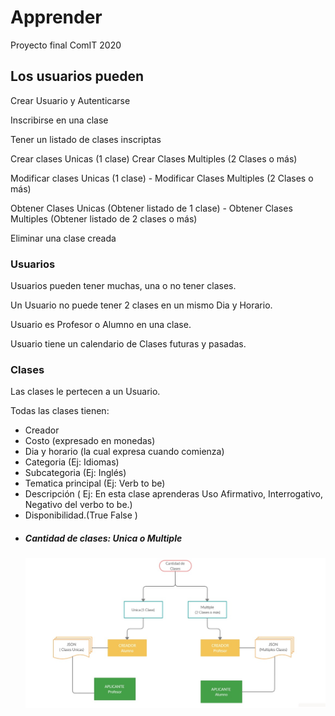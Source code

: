 # Apprender

Proyecto final ComIT 2020

## Los usuarios pueden

Crear Usuario y Autenticarse

Inscribirse en una clase

Tener un listado de clases inscriptas

Crear clases Unicas (1 clase)
Crear Clases Multiples (2 Clases o más)

Modificar clases Unicas (1 clase) -
Modificar Clases Multiples (2 Clases o más)

Obtener Clases Unicas (Obtener listado de 1 clase) -
Obtener Clases Multiples (Obtener listado de 2 clases o más)

Eliminar una clase creada

### Usuarios

Usuarios pueden tener muchas, una o no tener clases.

Un Usuario no puede tener 2 clases en un mismo Dia y Horario.

Usuario es Profesor o Alumno en una clase.

Usuario tiene un calendario de Clases futuras y pasadas.

### Clases

Las clases le pertecen a un Usuario.

Todas las clases tienen:

- Creador
- Costo (expresado en monedas)
- Dia y horario (la cual expresa cuando comienza)
- Categoria (Ej: Idiomas)
- Subcategoria (Ej: Inglés)
- Tematica principal (Ej: Verb to be)
- Descripción (
  Ej: En esta clase aprenderas
  Uso Afirmativo, Interrogativo, Negativo del verbo to be.)
- Disponibilidad.(True False )
- ##### Cantidad de clases: Unica o Multiple
  ![diagrama](/frontend/images/posiblediagra.jpg)
